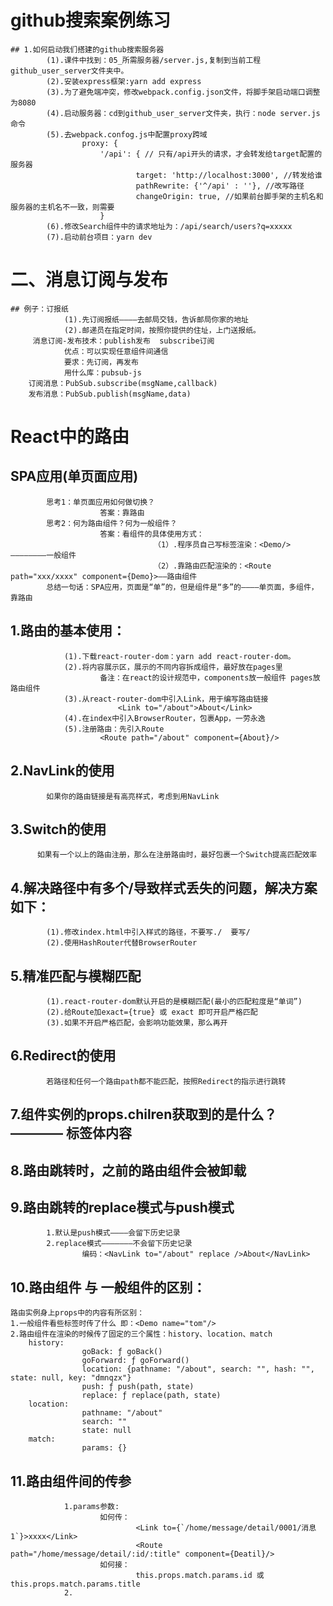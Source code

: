 # github搜索案例练习
	## 1.如何启动我们搭建的github搜索服务器
			(1).课件中找到：05_所需服务器/server.js,复制到当前工程github_user_server文件夹中。
			(2).安装express框架:yarn add express
			(3).为了避免端冲突，修改webpack.config.json文件，将脚手架启动端口调整为8080
			(4).启动服务器：cd到github_user_server文件夹，执行：node server.js命令
			(5).去webpack.confog.js中配置proxy跨域
					proxy: {
						'/api': { // 只有/api开头的请求，才会转发给target配置的服务器
								target: 'http://localhost:3000', //转发给谁
								pathRewrite: {'^/api' : ''}, //改写路径
								changeOrigin: true, //如果前台脚手架的主机名和服务器的主机名不一致，则需要
						}
			(6).修改Search组件中的请求地址为：/api/search/users?q=xxxxx
			(7).启动前台项目：yarn dev

# 二、消息订阅与发布
	## 例子：订报纸
				(1).先订阅报纸————去邮局交钱，告诉邮局你家的地址
				(2).邮递员在指定时间，按照你提供的住址，上门送报纸。
		 消息订阅-发布技术：publish发布  subscribe订阅
		 		优点：可以实现任意组件间通信
				要求：先订阅，再发布
				用什么库：pubsub-js
		订阅消息：PubSub.subscribe(msgName,callback)
		发布消息：PubSub.publish(msgName,data)

# React中的路由

 ## SPA应用(单页面应用)
			思考1：单页面应用如何做切换？
						答案：靠路由
			思考2：何为路由组件？何为一般组件？
						答案：看组件的具体使用方式：
									（1）.程序员自己写标签渲染：<Demo/> ————————一般组件
									（2）.靠路由匹配渲染的：<Route path="xxx/xxxx" component={Demo}>——路由组件
			总结一句话：SPA应用，页面是“单”的，但是组件是“多”的————单页面，多组件，靠路由

 ## 1.路由的基本使用：
				(1).下载react-router-dom：yarn add react-router-dom。
				(2).将内容展示区，展示的不同内容拆成组件，最好放在pages里
						备注：在react的设计规范中，components放一般组件 pages放路由组件
				(3).从react-router-dom中引入Link，用于编写路由链接
							<Link to="/about">About</Link>
				(4).在index中引入BrowserRouter，包裹App，一劳永逸
				(5).注册路由：先引入Route
						<Route path="/about" component={About}/>
						
 ## 2.NavLink的使用
			如果你的路由链接是有高亮样式，考虑到用NavLink

 ## 3.Switch的使用
		  如果有一个以上的路由注册，那么在注册路由时，最好包裹一个Switch提高匹配效率

 ## 4.解决路径中有多个/导致样式丢失的问题，解决方案如下：
			(1).修改index.html中引入样式的路径，不要写./  要写/
			(2).使用HashRouter代替BrowserRouter
			
 ## 5.精准匹配与模糊匹配
			(1).react-router-dom默认开启的是模糊匹配(最小的匹配粒度是“单词”)
			(2).给Route加exact={true} 或 exact 即可开启严格匹配
			(3).如果不开启严格匹配，会影响功能效果，那么再开
			
 ## 6.Redirect的使用
			若路径和任何一个路由path都不能匹配，按照Redirect的指示进行跳转

 ## 7.组件实例的props.chilren获取到的是什么？———— 标签体内容

 ## 8.路由跳转时，之前的路由组件会被卸载

 ## 9.路由跳转的replace模式与push模式
			1.默认是push模式————会留下历史记录
			2.replace模式———————不会留下历史记录
					编码：<NavLink to="/about" replace />About</NavLink>

 ## 10.路由组件 与 一般组件的区别：
	路由实例身上props中的内容有所区别：
	1.一般组件看些标签时传了什么 即：<Demo name="tom"/>
	2.路由组件在渲染的时候传了固定的三个属性：history、location、match
		history:
					goBack: ƒ goBack()
					goForward: ƒ goForward()
					location: {pathname: "/about", search: "", hash: "", state: null, key: "dmnqzx"}
					push: ƒ push(path, state)
					replace: ƒ replace(path, state)
		location:
					pathname: "/about"
					search: ""
					state: null
		match:
					params: {}
			
 ## 11.路由组件间的传参
				1.params参数:
						如何传：
								<Link to={`/home/message/detail/0001/消息1`}>xxxx</Link>
								<Route path="/home/message/detail/:id/:title" component={Deatil}/>
						如何接：
								this.props.match.params.id 或 this.props.match.params.title
				2.


			

			
